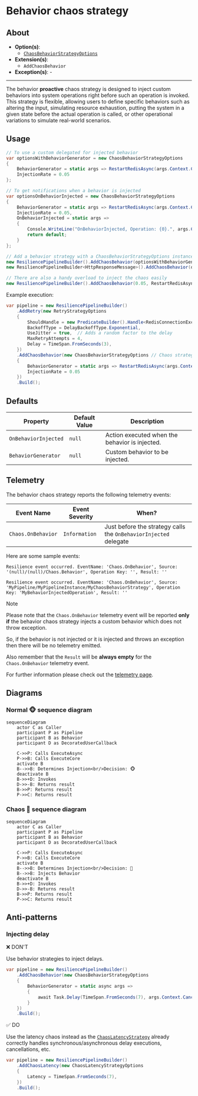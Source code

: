 # Behavior chaos strategy

## About

- **Option(s)**:
  - [`ChaosBehaviorStrategyOptions`](xref:Polly.Simmy.Behavior.ChaosBehaviorStrategyOptions)
- **Extension(s)**:
  - `AddChaosBehavior`
- **Exception(s)**: -

---

The behavior **proactive** chaos strategy is designed to inject custom behaviors into system operations right before such an operation is invoked. This strategy is flexible, allowing users to define specific behaviors such as altering the input, simulating resource exhaustion, putting the system in a given state before the actual operation is called, or other operational variations to simulate real-world scenarios.

## Usage

<!-- snippet: chaos-behavior-usage -->
```cs
// To use a custom delegated for injected behavior
var optionsWithBehaviorGenerator = new ChaosBehaviorStrategyOptions
{
    BehaviorGenerator = static args => RestartRedisAsync(args.Context.CancellationToken),
    InjectionRate = 0.05
};

// To get notifications when a behavior is injected
var optionsOnBehaviorInjected = new ChaosBehaviorStrategyOptions
{
    BehaviorGenerator = static args => RestartRedisAsync(args.Context.CancellationToken),
    InjectionRate = 0.05,
    OnBehaviorInjected = static args =>
    {
        Console.WriteLine("OnBehaviorInjected, Operation: {0}.", args.Context.OperationKey);
        return default;
    }
};

// Add a behavior strategy with a ChaosBehaviorStrategyOptions instance to the pipeline
new ResiliencePipelineBuilder().AddChaosBehavior(optionsWithBehaviorGenerator);
new ResiliencePipelineBuilder<HttpResponseMessage>().AddChaosBehavior(optionsOnBehaviorInjected);

// There are also a handy overload to inject the chaos easily
new ResiliencePipelineBuilder().AddChaosBehavior(0.05, RestartRedisAsync);
```
<!-- endSnippet -->

Example execution:

<!-- snippet: chaos-behavior-execution -->
```cs
var pipeline = new ResiliencePipelineBuilder()
    .AddRetry(new RetryStrategyOptions
    {
        ShouldHandle = new PredicateBuilder().Handle<RedisConnectionException>(),
        BackoffType = DelayBackoffType.Exponential,
        UseJitter = true,  // Adds a random factor to the delay
        MaxRetryAttempts = 4,
        Delay = TimeSpan.FromSeconds(3),
    })
    .AddChaosBehavior(new ChaosBehaviorStrategyOptions // Chaos strategies are usually placed as the last ones in the pipeline
    {
        BehaviorGenerator = static args => RestartRedisAsync(args.Context.CancellationToken),
        InjectionRate = 0.05
    })
    .Build();
```
<!-- endSnippet -->

## Defaults

| Property             | Default Value | Description                                    |
|----------------------|---------------|------------------------------------------------|
| `OnBehaviorInjected` | `null`        | Action executed when the behavior is injected. |
| `BehaviorGenerator`  | `null`        | Custom behavior to be injected.                |

## Telemetry

The behavior chaos strategy reports the following telemetry events:

| Event Name         | Event Severity | When?                                                            |
|--------------------|----------------|------------------------------------------------------------------|
| `Chaos.OnBehavior` | `Information`  | Just before the strategy calls the `OnBehaviorInjected` delegate |

Here are some sample events:

```none
Resilience event occurred. EventName: 'Chaos.OnBehavior', Source: '(null)/(null)/Chaos.Behavior', Operation Key: '', Result: ''

Resilience event occurred. EventName: 'Chaos.OnBehavior', Source: 'MyPipeline/MyPipelineInstance/MyChaosBehaviorStrategy', Operation Key: 'MyBehaviorInjectedOperation', Result: ''
```

> [!NOTE]
> Please note that the `Chaos.OnBehavior` telemetry event will be reported **only if** the behavior chaos strategy injects a custom behavior which does not throw exception.
>
> So, if the behavior is not injected or it is injected and throws an exception then there will be no telemetry emitted.
>
> Also remember that the `Result` will be **always empty** for the `Chaos.OnBehavior` telemetry event.

For further information please check out the [telemetry page](../advanced/telemetry.md).

## Diagrams

### Normal 🐵 sequence diagram

```mermaid
sequenceDiagram
    actor C as Caller
    participant P as Pipeline
    participant B as Behavior
    participant D as DecoratedUserCallback

    C->>P: Calls ExecuteAsync
    P->>B: Calls ExecuteCore
    activate B
    B-->>B: Determines Injection<br/>Decision: 🐵
    deactivate B
    B->>+D: Invokes
    D->>-B: Returns result
    B->>P: Returns result
    P->>C: Returns result
```

### Chaos 🙈 sequence diagram

```mermaid
sequenceDiagram
    actor C as Caller
    participant P as Pipeline
    participant B as Behavior
    participant D as DecoratedUserCallback

    C->>P: Calls ExecuteAsync
    P->>B: Calls ExecuteCore
    activate B
    B-->>B: Determines Injection<br/>Decision: 🙈
    B-->>B: Injects Behavior
    deactivate B
    B->>+D: Invokes
    D->>-B: Returns result
    B->>P: Returns result
    P->>C: Returns result
```

## Anti-patterns

### Injecting delay

❌ DON'T

Use behavior strategies to inject delays.

<!-- snippet: chaos-behavior-anti-pattern-inject-delay -->
```cs
var pipeline = new ResiliencePipelineBuilder()
    .AddChaosBehavior(new ChaosBehaviorStrategyOptions
    {
        BehaviorGenerator = static async args =>
        {
            await Task.Delay(TimeSpan.FromSeconds(7), args.Context.CancellationToken);
        }
    })
    .Build();
```
<!-- endSnippet -->

✅ DO

Use the latency chaos instead as the [`ChaosLatencyStrategy`](latency.md) already correctly handles synchronous/asynchronous delay executions, cancellations, etc.

<!-- snippet: chaos-behavior-pattern-inject-delay -->
```cs
var pipeline = new ResiliencePipelineBuilder()
    .AddChaosLatency(new ChaosLatencyStrategyOptions
    {
        Latency = TimeSpan.FromSeconds(7),
    })
    .Build();
```
<!-- endSnippet -->
